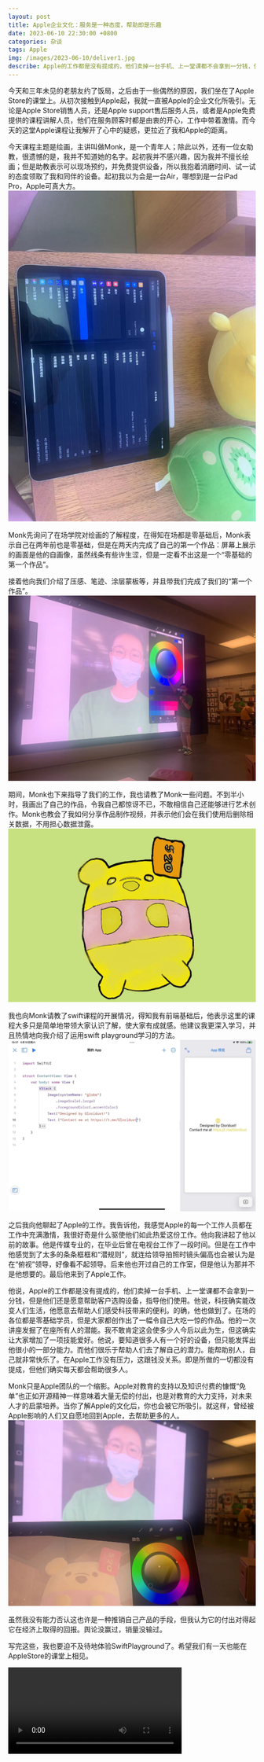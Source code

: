 ```yaml
---
layout: post
title: Apple企业文化：服务是一种态度，帮助即是乐趣
date: 2023-06-10 22:30:00 +0800
categories: 杂谈
tags: Apple
img: /images/2023-06-10/deliver1.jpg
describe: Apple的工作都是没有提成的，他们卖掉一台手机、上一堂课都不会拿到一分钱，但是他们还是愿意帮助客户。在场的各位都是零基础学员，但是大家都创作出了一幅令自己大吃一惊的作品。他的一次讲座发掘了在座所有人的潜能。很多人有一个好的设备，但只能发挥出他很小的一部分能力。而他们很乐于帮助人们去了解自己的潜力。Apple对教育的支持以及知识付费的慷慨“免单”也正如开源精神一样意味着大量无偿的付出，也是对教育的大力支持，对未来人才的启蒙培养。就这样，曾经被Apple影响的人们又自愿地回到Apple，去帮助更多的人。
---
```


今天和三年未见的老朋友约了饭局，之后由于一些偶然的原因，我们坐在了Apple Store的课堂上。从初次接触到Apple起，我就一直被Apple的企业文化所吸引。无论是Apple Store销售人员，还是Apple support售后服务人员，或者是Apple免费提供的课程讲解人员，他们在服务顾客时都是由衷的开心，工作中带着激情。而今天的这堂Apple课程让我解开了心中的疑惑，更拉近了我和Apple的距离。  


今天课程主题是绘画，主讲叫做Monk，是一个青年人；除此以外，还有一位女助教，很遗憾的是，我并不知道她的名字。起初我并不感兴趣，因为我并不擅长绘画；但是助教表示可以现场预约，并免费提供设备，所以我抱着消磨时间、试一试的态度领取了我和同伴的设备。起初我以为会是一台Air，哪想到是一台iPad Pro，Apple可真大方。  
![](/images/2023-06-10/pad.jpg)

Monk先询问了在场学院对绘画的了解程度，在得知在场都是零基础后，Monk表示自己在两年前也是零基础，但是在两天内完成了自己的第一个作品：屏幕上展示的画面是他的自画像，虽然线条有些许生涩，但是一定看不出这是一个“零基础的第一个作品”。  


接着他向我们介绍了压感、笔迹、涂层蒙板等，并且带我们完成了我们的“第一个作品”。  
![](/images/2023-06-10/deliver1.jpg)  

期间，Monk也下来指导了我们的工作，我也请教了Monk一些问题。不到半小时，我画出了自己的作品，令我自己都惊讶不已，不敢相信自己还能够进行艺术创作。Monk也教会了我如何分享作品制作视频，并表示他们会在我们使用后删除相关数据，不用担心数据泄露。  
![](/images/2023-06-10/pic1.jpg)

我也向Monk请教了swift课程的开展情况，得知我有前端基础后，他表示这里的课程大多只是简单地带领大家认识了解，使大家有成就感。他建议我更深入学习，并且热情地向我介绍了运用swift playground学习的方法。  
![](/images/2023-06-10/code.jpg)

之后我向他聊起了Apple的工作。我告诉他，我感觉Apple的每一个工作人员都在工作中充满激情，我很好奇是什么驱使他们如此热爱这份工作。他向我讲起了他以前的故事。他是传媒专业的，在毕业后曾在电视台工作了一段时间。但是在工作中他感觉到了太多的条条框框和“潜规则”，就连给领导拍照时镜头偏高也会被认为是在“俯视”领导，好像看不起领导。后来他也开过自己的工作室，但是他认为那并不是他想要的。最后他来到了Apple工作。  


他说，Apple的工作都是没有提成的，他们卖掉一台手机、上一堂课都不会拿到一分钱，但是他们还是愿意帮助客户选购设备，指导他们使用。他说，科技确实能改变人们生活，他愿意去帮助人们感受科技带来的便利。的确，他也做到了。在场的各位都是零基础学员，但是大家都创作出了一幅令自己大吃一惊的作品。他的一次讲座发掘了在座所有人的潜能。我不敢肯定这会使多少人今后以此为生，但这确实让大家增加了一项技能爱好。他说，要知道很多人有一个好的设备，但只能发挥出他很小的一部分能力。而他们很乐于帮助人们去了解自己的潜力。能帮助别人，自己就非常快乐了。在Apple工作没有压力，这跟钱没关系。即是所做的一切都没有提成，但他们确实每天都会帮助很多人。  


Monk只是Apple团队的一个缩影。Apple对教育的支持以及知识付费的慷慨“免单”也正如开源精神一样意味着大量无偿的付出，也是对教育的大力支持，对未来人才的启蒙培养。当你了解Apple的文化后，你也会被它所吸引。就这样，曾经被Apple影响的人们又自愿地回到Apple，去帮助更多的人。  
![](/images/2023-06-10/deliver2.jpg)

虽然我没有能力否认这也许是一种推销自己产品的手段，但我认为它的付出对得起它在经济上取得的回报。舆论没赢过，销量没输过。  


写完这些，我也要迫不及待地体验SwiftPlayground了。希望我们有一天也能在AppleStore的课堂上相见。  


<video width="70%" controls>
  <source src="/images/2023-06-10/drawpic1.mp4" type="video/mp4">
您的浏览器不支持 video 标签。
</video>